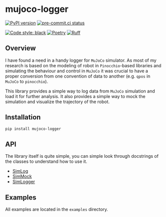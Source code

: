 # mujoco-logger

[![PyPI version](https://badge.fury.io/py/mujoco-logger.svg)](https://pypi.org/project/mujoco-logger)
[![pre-commit.ci status](https://results.pre-commit.ci/badge/github/lvjonok/mujoco-logger/main.svg)](https://results.pre-commit.ci/badge/github/lvjonok/mujoco-logger/main.svg)

<!-- [![Documentation Status](https://readthedocs.org/projects/cmeel/badge/?version=latest)](https://cmeel.readthedocs.io/en/latest/?badge=latest) -->

[![Code style: black](https://img.shields.io/badge/code%20style-black-000000.svg)](https://github.com/psf/black)
[![Poetry](https://img.shields.io/endpoint?url=https://python-poetry.org/badge/v0.json)](https://python-poetry.org/)
[![Ruff](https://img.shields.io/endpoint?url=https://raw.githubusercontent.com/charliermarsh/ruff/main/assets/badge/v1.json)](https://github.com/charliermarsh/ruff)

## Overview

I have found a need in a handy logger for `MuJoCo` simulator. As most of my research is based on the modeling of robot in `Pinocchio`-based libraries and simulating the behaviour and control in `MuJoCo` it was crucial to have a proper conversion from one convention of data to another (e.g. `qpos` in `MuJoCo` to `pinocchio`).

This library provides a simple way to log data from `MuJoCo` simulation and load it for further analysis. It also provides a simple way to mock the simulation and visualize the trajectory of the robot.

## Installation

```bash
pip install mujoco-logger
```

## API

The library itself is quite simple, you can simple look through docstrings of the classes to understand how to use it.

- [SimLog](mujoco_logger/sim_log.py)
- [SimMock](mujoco_logger/emulator.py)
- [SimLogger](mujoco_logger/logger.py)

## Examples

All examples are located in the `examples` directory.
